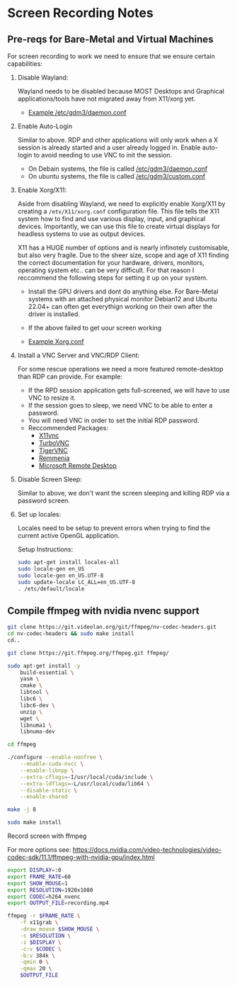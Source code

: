 # Screen Recording Notes


## Pre-reqs for Bare-Metal and Virtual Machines

For screen recording to work we need to ensure that we ensure certain capabilities:

1. Disable Wayland:

    Wayland needs to be disabled because MOST Desktops and Graphical applications/tools have not migrated away from X11/xorg yet.

    - [Example /etc/gdm3/daemon.conf](https://github.com/cloudymax/Scrap-Metal/blob/main/virtual-machines/qemu/configs/gdm3.custom)

2. Enable Auto-Login

    Similar to above. RDP and other applications will only work when a X session is already started and a user already logged in. Enable auto-login to avoid needing to use VNC to init the session.

    - On Debain systems, the file is called [/etc/gdm3/daemon.conf](https://github.com/cloudymax/Scrap-Metal/blob/main/virtual-machines/qemu/configs/gdm3.custom)
    - On ubuntu systems, the file is called [/etc/gdm3/custom.conf](https://github.com/cloudymax/Scrap-Metal/blob/main/virtual-machines/qemu/configs/gdm3.custom)

3. Enable Xorg/X11:

    Aside from disabling Wayland, we need to explicitly enable Xorg/X11 by creating a `/etx/X11/xorg.conf` configuration file. This file tells the X11 system how to find and use various display, input, and graphical devices. Importantly, we can use this file to create virtual displays for headless systems to use as output devices. 
    
    X11 has a HUGE number of options and is nearly infinotely customisable, but also very fragile. Due to the sheer size, scope and age of X11 finding the correct documentation for your hardware, drivers, monitors, operating system etc.. can be very difficult. For that reason I reccommend the following steps for setting it up on your system.
    
    - Install the GPU drivers and dont do anything else. For Bare-Metal systems with an attached physical monitor Debian12 and Ubuntu 22.04+ can often get everythign working on their own after the driver is installed.
    
    - If the above failed to get uour screen working 

    - [Example Xorg.conf](https://github.com/cloudymax/Scrap-Metal/blob/main/virtual-machines/qemu/configs/xorg.conf)

4. Install a VNC Server and VNC/RDP Client:

    For some rescue operations we need a more featured remote-desktop than RDP can provide. For example:
    - If the RPD session application gets full-screened, we will have to use VNC to resize it.
    - If the session goes to sleep, we need VNC to be able to enter a password.
    - You will need VNC in order to set the initial RDP password.
    - Reccommended Packages:
        - [X11vnc]()
        - [TurboVNC]()
        - [TigerVNC]()
        - [Remmenia]()
        - [Microsoft Remote Desktop]()

5. Disable Screen Sleep:

    Similar to above, we don't want the screen sleeping and killing RDP via a password screen.

6. Set up locales:

    Locales need to be setup to prevent errors when trying to find the current active OpenGL application.

    Setup Instructions:

    ```bash
    sudo apt-get install locales-all
    sudo locale-gen en_US
    sudo locale-gen en_US.UTF-8
    sudo update-locale LC_ALL=en_US.UTF-8
    . /etc/default/locale
    ```

## Compile ffmpeg with nvidia nvenc support

```bash
git clone https://git.videolan.org/git/ffmpeg/nv-codec-headers.git
cd nv-codec-headers && sudo make install 
cd..

git clone https://git.ffmpeg.org/ffmpeg.git ffmpeg/

sudo apt-get install -y 
    build-essential \
    yasm \
    cmake \
    libtool \
    libc6 \
    libc6-dev \
    unzip \
    wget \
    libnuma1 \
    libnuma-dev

cd ffmpeg

./configure --enable-nonfree \
    --enable-cuda-nvcc \
    --enable-libnpp \
    --extra-cflags=-I/usr/local/cuda/include \
    --extra-ldflags=-L/usr/local/cuda/lib64 \
    --disable-static \
    --enable-shared

make -j 8

sudo make install
```

Record screen with ffmpeg

For more options see: https://docs.nvidia.com/video-technologies/video-codec-sdk/11.1/ffmpeg-with-nvidia-gpu/index.html

```bash
export DISPLAY=:0
export FRAME_RATE=60
export SHOW_MOUSE=1
export RESOLUTION=1920x1080
export CODEC=h264_nvenc
export OUTPUT_FILE=recording.mp4

ffmpeg -r $FRAME_RATE \
    -f x11grab \
    -draw_mouse $SHOW_MOUSE \
    -s $RESOLUTION \
    -i $DISPLAY \
    -c:v $CODEC \
    -b:v 384k \
    -qmin 0 \
    -qmax 20 \
    $OUTPUT_FILE
```


